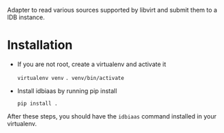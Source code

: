 Adapter to read various sources supported by libvirt and submit them to a IDB instance.

# Installation

- If you are not root, create a virtualenv and activate it

	`virtualenv venv`
	`. venv/bin/activate`

- Install idbiaas by running pip install

	`pip install .`

After these steps, you should have the `idbiaas` command installed in your virtualenv.